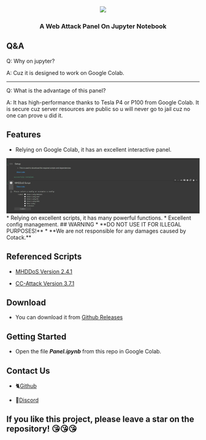 <div align=center>
<img src="https://see.fontimg.com/api/renderfont4/w1xX2/eyJyIjoiZnMiLCJoIjo4MSwidyI6MTI1MCwiZnMiOjY1LCJmZ2MiOiIjMDAwMDAwIiwiYmdjIjoiI0ZGRkZGRiJ9/Q09UQUNL/back-to-school-personal-use-regular.png"/>
</div>

<h3 align="center">A Web Attack Panel On Jupyter Notebook</h3>

## Q&A

Q: Why on jupyter?

A: Cuz it is designed to work on Google Colab.

---

Q: What is the advantage of this panel?

A: It has high-performance thanks to Tesla P4 or P100 from Google Colab. It is secure cuz server resources are public so u will never go to jail cuz no one can prove u did it.

## Features
* Relying on Google Colab, it has an excellent interactive panel.
<div align=center>
<img src="/feature.png"/>
</div>
* Relying on excellent scripts, it has many powerful functions.
* Excellent config management.
## WARNING
* **DO NOT USE IT FOR ILLEGAL PURPOSES!**
* **We are not responsible for any damages caused by Cotack.**

## Referenced Scripts

* [MHDDoS Version 2.4.1](https://github.com/MatrixTM/MHDDoS/releases/tag/2.4)

* [CC-Attack Version 3.7.1](https://github.com/Leeon123/CC-attack/releases/tag/v3.7.1)

## Download

* You can download it from [Github Releases](https://github.com/glut410/cotack/releases)

## Getting Started
* Open the file ***Panel.ipynb*** from this repo in Google Colab.

## Contact Us

* 🐈[Github](https://github.com/glut410/cotack/issues)

* 🦕[Discord](https://discord.gg/cgGnJbu9Pj)

**If you like this project, please leave a star on the repository! 😘😘😘**
---
